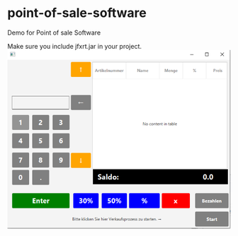 # point-of-sale-software
Demo for Point of sale Software

Make sure you include jfxrt.jar in your project.
![alt text](https://raw.githubusercontent.com/Lifestohack/point-of-sale-software/master/Screenshot.PNG)
